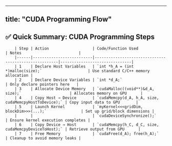 

---
title: "CUDA Programming Flow"
---

<!--more-->

## ✅ Quick Summary: CUDA Programming Steps

        | Step | Action                   | Code/Function Used                                   | Notes                         |
        |------|--------------------------|------------------------------------------------------|-------------------------------|
        | 1    | Declare Host Variables   | `int *h_A = (int *)malloc(size);`                    | Use standard C/C++ memory allocation |
        | 2    | Declare Device Variables | `int *d_A;`                                           | Only declare pointers here   |
        | 3    | Allocate Device Memory   | `cudaMalloc((void**)&d_A, size);`                     | Allocates memory on GPU      |
        | 4    | Copy Host → Device       | `cudaMemcpy(d_A, h_A, size, cudaMemcpyHostToDevice);` | Copy input data to GPU       |
        | 5    | Launch Kernel            | `myKernel<<<gridDim, blockDim>>>(...);`               | Set up grid/block dimensions |
        |      |                          | `cudaDeviceSynchronize();`                            | Ensure kernel execution completes |
        | 6    | Copy Device → Host       | `cudaMemcpy(h_C, d_C, size, cudaMemcpyDeviceToHost);` | Retrieve output from GPU      |
        | 7    | Free Memory              | `cudaFree(d_A); free(h_A);`                           | Cleanup to avoid memory leaks |
